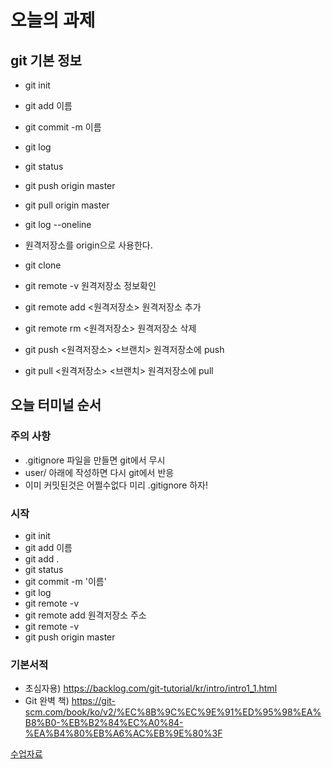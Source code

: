 # 오늘의 과제

## git 기본 정보

- git init
- git add 이름 
- git commit -m 이름
- git log
- git status
- git push origin master
- git pull origin master
- git log --oneline

- 원격저장소를 origin으로 사용한다.
- git clone <url>
- git remote -v 원격저장소 정보확인
- git remote add <원격저장소> <url> 원격저장소 추가
- git remote rm <원격저장소> 원격저장소 삭제 
- git push <원격저장소> <브랜치> 원격저장소에 push
- git pull <원격저장소> <브랜치> 원격저장소에 pull

## 오늘 터미널 순서 
### 주의 사항
- .gitignore  파일을 만들면 git에서 무시
- user/  아래에 작성하면 다시 git에서 반응
- 이미 커밋된것은 어쩔수없다 미리 .gitignore 하자!

### 시작
- git init
- git add 이름
- git add .
- git status 
- git commit -m '이름'
- git log
- git remote -v
- git remote add 원격저장소 주소
- git remote -v
- git push origin master
### 기본서적
- 초심자용) https://backlog.com/git-tutorial/kr/intro/intro1_1.html
- Git 완벽 책) https://git-scm.com/book/ko/v2/%EC%8B%9C%EC%9E%91%ED%95%98%EA%B8%B0-%EB%B2%84%EC%A0%84-%EA%B4%80%EB%A6%AC%EB%9E%80%3F

[수업자료](https://syllaverse.com/courses/17/s/15/curriculum)